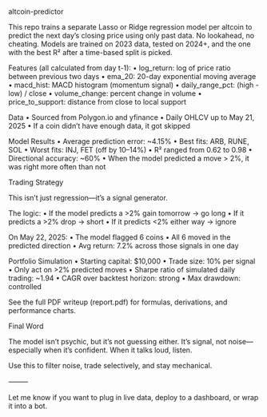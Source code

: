 altcoin-predictor

This repo trains a separate Lasso or Ridge regression model per altcoin to predict the next day’s closing price using only past data. No lookahead, no cheating. Models are trained on 2023 data, tested on 2024+, and the one with the best R² after a time-based split is picked.

Features (all calculated from day t-1):
	•	log_return: log of price ratio between previous two days
	•	ema_20: 20-day exponential moving average
	•	macd_hist: MACD histogram (momentum signal)
	•	daily_range_pct: (high - low) / close
	•	volume_change: percent change in volume
	•	price_to_support: distance from close to local support

Data
	•	Sourced from Polygon.io and yfinance
	•	Daily OHLCV up to May 21, 2025
	•	If a coin didn’t have enough data, it got skipped

Model Results
	•	Average prediction error: ~4.15%
	•	Best fits: ARB, RUNE, SOL
	•	Worst fits: INJ, FET (off by 10–14%)
	•	R² ranged from 0.62 to 0.98
	•	Directional accuracy: ~60%
	•	When the model predicted a move > 2%, it was right more often than not

Trading Strategy

This isn’t just regression—it’s a signal generator.

The logic:
	•	If the model predicts a >2% gain tomorrow → go long
	•	If it predicts a >2% drop → short
	•	If it predicts <2% either way → ignore

On May 22, 2025:
	•	The model flagged 6 coins
	•	All 6 moved in the predicted direction
	•	Avg return: 7.2% across those signals in one day

Portfolio Simulation
	•	Starting capital: $10,000
	•	Trade size: 10% per signal
	•	Only act on >2% predicted moves
	•	Sharpe ratio of simulated daily trading: ~1.94
	•	CAGR over backtest horizon: strong
	•	Max drawdown: controlled

See the full PDF writeup (report.pdf) for formulas, derivations, and performance charts.

Final Word

The model isn’t psychic, but it’s not guessing either. It’s signal, not noise—especially when it’s confident. When it talks loud, listen.

Use this to filter noise, trade selectively, and stay mechanical.

⸻

Let me know if you want to plug in live data, deploy to a dashboard, or wrap it into a bot.
